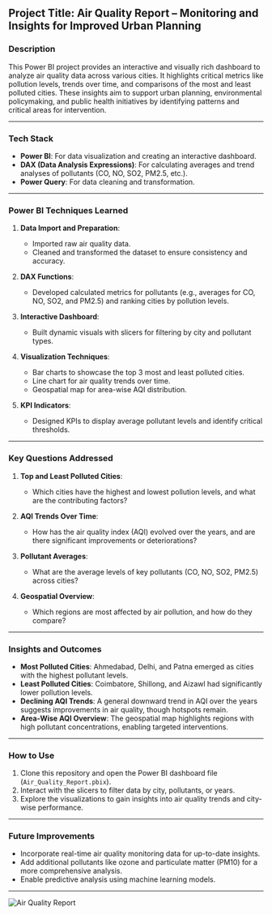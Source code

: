 ## **Project Title: Air Quality Report – Monitoring and Insights for Improved Urban Planning**

### **Description**
This Power BI project provides an interactive and visually rich dashboard to analyze air quality data across various cities. It highlights critical metrics like pollution levels, trends over time, and comparisons of the most and least polluted cities. These insights aim to support urban planning, environmental policymaking, and public health initiatives by identifying patterns and critical areas for intervention.

---

### **Tech Stack**
- **Power BI**: For data visualization and creating an interactive dashboard.
- **DAX (Data Analysis Expressions)**: For calculating averages and trend analyses of pollutants (CO, NO, SO2, PM2.5, etc.).
- **Power Query**: For data cleaning and transformation.

---

### **Power BI Techniques Learned**
1. **Data Import and Preparation**:
   - Imported raw air quality data.
   - Cleaned and transformed the dataset to ensure consistency and accuracy.
   
2. **DAX Functions**:
   - Developed calculated metrics for pollutants (e.g., averages for CO, NO, SO2, and PM2.5) and ranking cities by pollution levels.

3. **Interactive Dashboard**:
   - Built dynamic visuals with slicers for filtering by city and pollutant types.

4. **Visualization Techniques**:
   - Bar charts to showcase the top 3 most and least polluted cities.
   - Line chart for air quality trends over time.
   - Geospatial map for area-wise AQI distribution.

5. **KPI Indicators**:
   - Designed KPIs to display average pollutant levels and identify critical thresholds.

---

### **Key Questions Addressed**
1. **Top and Least Polluted Cities**:
   - Which cities have the highest and lowest pollution levels, and what are the contributing factors?

2. **AQI Trends Over Time**:
   - How has the air quality index (AQI) evolved over the years, and are there significant improvements or deteriorations?

3. **Pollutant Averages**:
   - What are the average levels of key pollutants (CO, NO, SO2, PM2.5) across cities?

4. **Geospatial Overview**:
   - Which regions are most affected by air pollution, and how do they compare?

---

### **Insights and Outcomes**
- **Most Polluted Cities**: Ahmedabad, Delhi, and Patna emerged as cities with the highest pollutant levels.
- **Least Polluted Cities**: Coimbatore, Shillong, and Aizawl had significantly lower pollution levels.
- **Declining AQI Trends**: A general downward trend in AQI over the years suggests improvements in air quality, though hotspots remain.
- **Area-Wise AQI Overview**: The geospatial map highlights regions with high pollutant concentrations, enabling targeted interventions.

---

### **How to Use**
1. Clone this repository and open the Power BI dashboard file (`Air_Quality_Report.pbix`).
2. Interact with the slicers to filter data by city, pollutants, or years.
3. Explore the visualizations to gain insights into air quality trends and city-wise performance.

---

### **Future Improvements**
- Incorporate real-time air quality monitoring data for up-to-date insights.
- Add additional pollutants like ozone and particulate matter (PM10) for a more comprehensive analysis.
- Enable predictive analysis using machine learning models.

---
![Air Quality Report](https://github.com/user-attachments/assets/f1a3d02c-a251-4490-9821-52129ade0467)

